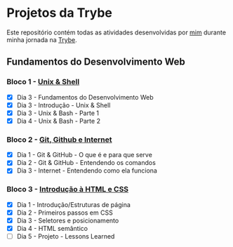 # Projetos da Trybe

Este repositório contém todas as atividades desenvolvidas por [mim](https://www.linkedin.com/in/victor-figueiredo-mendes-2251b5206/) durante minha jornada na [Trybe](https://www.betrybe.com/).

## Fundamentos do Desenvolvimento Web
### Bloco 1 - [Unix & Shell](https://github.com/ImVictorM/Exercicios-Trybe/tree/main/Modulo%201%20-%20Fundamentos/Bloco%201%20-%20unix%20e%20shell)
- [x] Dia 3 - Fundamentos do Desenvolvimento Web
- [x] Dia 3 - Introdução - Unix & Shell
- [x] Dia 3 - Unix & Bash - Parte 1
- [x] Dia 4 - Unix & Bash - Parte 2
### Bloco 2 - [Git, Github e Internet](https://github.com/ImVictorM/Exercicios-Trybe/tree/main/Modulo%201%20-%20Fundamentos/Bloco%202%20-%20git%2C%20github%20e%20internet)
- [x] Dia 1 - Git & GitHub  - O que é e para que serve
- [x] Dia 2 - Git & GitHub - Entendendo os comandos
- [x] Dia 3 - Internet - Entendendo como ela funciona
### Bloco 3 - [Introdução à HTML e CSS](https://github.com/ImVictorM/Exercicios-Trybe/tree/main/Modulo%201%20-%20Fundamentos/Bloco%203%20-%20Introdu%C3%A7%C3%A3o%20%C3%A0%20HTML%20e%20CSS)
- [x] Dia 1 - Introdução/Estruturas de página
- [x] Dia 2 - Primeiros passos em CSS
- [x] Dia 3 - Seletores e posicionamento
- [x] Dia 4 - HTML semântico
- [ ] Dia 5 - Projeto - Lessons Learned
